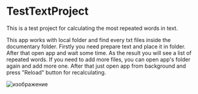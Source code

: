 # TestTextProject
This is a test project for calculating the most repeated words in text.

This app works with local folder and find every txt files inside the documentary folder. Firstly you need prepare text and place it in folder. After that open app and wait some time. As the result you will see a list of repeated words.
If you need to add more files, you can open app's folder again and add more one. After that just open app from background and press "Reload" button for recalculating.

![изображение](https://github.com/AAverin1994/TestTextProject/assets/11915333/5b3ed3a5-1b2e-4044-ba28-7ece1458593e)
